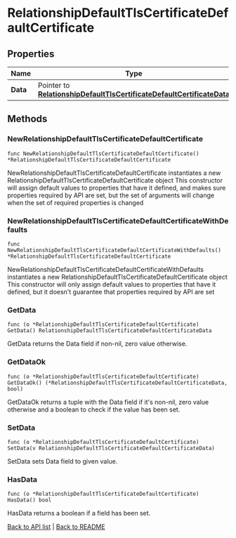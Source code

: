 # RelationshipDefaultTlsCertificateDefaultCertificate

## Properties

Name | Type | Description | Notes
------------ | ------------- | ------------- | -------------
**Data** | Pointer to [**RelationshipDefaultTlsCertificateDefaultCertificateData**](RelationshipDefaultTlsCertificateDefaultCertificateData.md) |  | [optional] 

## Methods

### NewRelationshipDefaultTlsCertificateDefaultCertificate

`func NewRelationshipDefaultTlsCertificateDefaultCertificate() *RelationshipDefaultTlsCertificateDefaultCertificate`

NewRelationshipDefaultTlsCertificateDefaultCertificate instantiates a new RelationshipDefaultTlsCertificateDefaultCertificate object
This constructor will assign default values to properties that have it defined,
and makes sure properties required by API are set, but the set of arguments
will change when the set of required properties is changed

### NewRelationshipDefaultTlsCertificateDefaultCertificateWithDefaults

`func NewRelationshipDefaultTlsCertificateDefaultCertificateWithDefaults() *RelationshipDefaultTlsCertificateDefaultCertificate`

NewRelationshipDefaultTlsCertificateDefaultCertificateWithDefaults instantiates a new RelationshipDefaultTlsCertificateDefaultCertificate object
This constructor will only assign default values to properties that have it defined,
but it doesn't guarantee that properties required by API are set

### GetData

`func (o *RelationshipDefaultTlsCertificateDefaultCertificate) GetData() RelationshipDefaultTlsCertificateDefaultCertificateData`

GetData returns the Data field if non-nil, zero value otherwise.

### GetDataOk

`func (o *RelationshipDefaultTlsCertificateDefaultCertificate) GetDataOk() (*RelationshipDefaultTlsCertificateDefaultCertificateData, bool)`

GetDataOk returns a tuple with the Data field if it's non-nil, zero value otherwise
and a boolean to check if the value has been set.

### SetData

`func (o *RelationshipDefaultTlsCertificateDefaultCertificate) SetData(v RelationshipDefaultTlsCertificateDefaultCertificateData)`

SetData sets Data field to given value.

### HasData

`func (o *RelationshipDefaultTlsCertificateDefaultCertificate) HasData() bool`

HasData returns a boolean if a field has been set.


[Back to API list](../README.md#documentation-for-api-endpoints) | [Back to README](../README.md)


